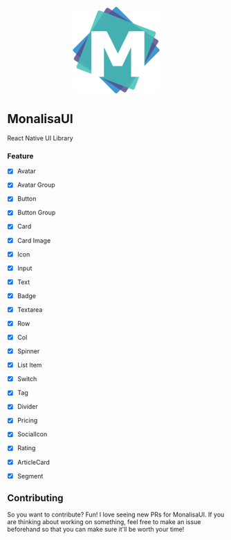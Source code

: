
<p align="center">
  <img
	  src="assets/monalisa-ui-logo.png"
		alt="MonalisaUI Logo"
		width="200">
</p>


# MonalisaUI

React Native UI Library


### Feature

- [x] Avatar
- [x] Avatar Group
- [x] Button
- [x] Button Group
- [x] Card
- [x] Card Image
- [x] Icon
- [x] Input
- [x] Text
- [x] Badge
- [x] Textarea
- [x] Row
- [x] Col
- [x] Spinner
- [x] List Item
- [x] Switch
- [x] Tag
- [x] Divider
- [x] Pricing
- [x] SocialIcon
- [x] Rating
- [x] ArticleCard
- [x] Segment


## Contributing

So you want to contribute? Fun! I love seeing new PRs for MonalisaUI. If you are thinking about working on something, feel free to make an issue beforehand so that you can make sure it'll be worth your time!